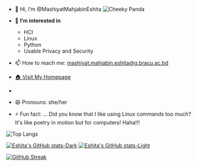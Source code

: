 - 👋 Hi, I’m @MashiyatMahjabinEshita
 ![Cheeky Panda](https://media.giphy.com/media/snpENu20kUrTESS3ko/giphy.gif)

- 👀 **I’m interested in**
    - HCI
    - Linux
    - Python
    - Usable Privacy and Security
      
- 📫 How to reach me: mashiyat.mahjabin.eshita@g.bracu.ac.bd
- [🏠 Visit My Homepage](https://sites.google.com/g.bracu.ac.bd/mashiyat24eshita/home)
- 
- 😄 Pronouns: she/her
- ⚡ Fun fact: ...
  Did you know that I like using Linux commands too much? It's like poetry in motion but for computers! Haha!!!
<!---
MashiyatMahjabinEshita/MashiyatMahjabinEshita is a ✨ special ✨ repository because its `README.md` (this file) appears on your GitHub profile.
You can click the Preview link to take a look at your changes.
--->
![Top Langs](https://github-readme-stats.vercel.app/api/top-langs/?username=MashiyatMahjabinEshita&hide_progress=true)

[![Eshita's GitHub stats-Dark](https://github-readme-stats.vercel.app/api?username=MashiyatMahjabinEshita&show_icons=true&theme=dark#gh-dark-mode-only)](https://github.com/anuraghazra/github-readme-stats#gh-dark-mode-only)
[![Eshita's GitHub stats-Light](https://github-readme-stats.vercel.app/api?username=MashiyatMahjabinEshita&show_icons=true&theme=default#gh-light-mode-only)](https://github.com/anuraghazra/github-readme-stats#gh-light-mode-only)

<!---
[![Top Langs](https://github-readme-stats.vercel.app/api/top-langs/?username=MashiyatMahjabinEshita&layout=donut)](https://github.com/anuraghazra/github-readme-stats)
--->
[![GitHub Streak](https://streak-stats.demolab.com?user=MashiyatMahjabinEshita&theme=icegray&mode=weekly)](https://git.io/streak-stats)
